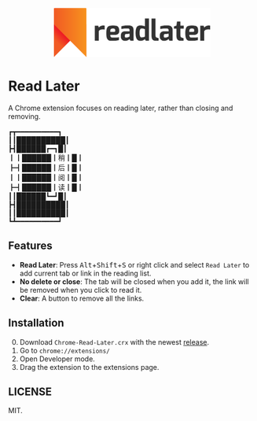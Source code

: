 <p align="center"><img src="images/logotype.png" alt="Proje ismi" height="100px"></p>

# Read Later
A Chrome extension focuses on reading later, rather than closing and removing.

┏┳━━━━━━━━━━┓<br>
┃┃██████████┃<br>
┣┫██████┏━┓█┃<br>
┃┃██████┃稍┃█┃<br>
┣┫██████┃后┃█┃<br>
┃┃██████┃阅┃█┃<br>
┣┫██████┃读┃█┃<br>
┃┃██████┗━┛█┃<br>
┣┫██████████┃<br>
┃┃██████████┃<br>
┗┻━━━━━━━━━━┛

## Features
- **Read Later**: Press <kbd>Alt</kbd>+<kbd>Shift</kbd>+<kbd>S</kbd> or right click and select `Read Later` to add current tab or link in the reading list.
- **No delete or close**: The tab will be closed when you add it, the link will be removed when you click to read it.
- **Clear**: A button to remove all the links.

## Installation
0. Download `Chrome-Read-Later.crx` with the newest [release](https://github.com/Will-B-Chang/Chrome-Read-Later/releases).
1. Go to `chrome://extensions/`
2. Open Developer mode.
3. Drag the extension to the extensions page.

## LICENSE
MIT.
